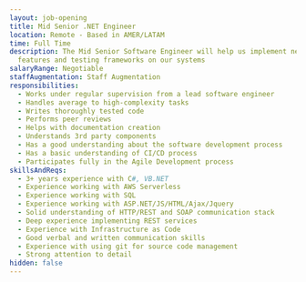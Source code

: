 ```yaml
---
layout: job-opening
title: Mid Senior .NET Engineer
location: Remote - Based in AMER/LATAM
time: Full Time
description: The Mid Senior Software Engineer will help us implement new
  features and testing frameworks on our systems
salaryRange: Negotiable
staffAugmentation: Staff Augmentation
responsibilities:
  - Works under regular supervision from a lead software engineer
  - Handles average to high-complexity tasks
  - Writes thoroughly tested code
  - Performs peer reviews
  - Helps with documentation creation
  - Understands 3rd party components
  - Has a good understanding about the software development process
  - Has a basic understanding of CI/CD process
  - Participates fully in the Agile Development process
skillsAndReqs:
  - 3+ years experience with C#, VB.NET
  - Experience working with AWS Serverless
  - Experience working with SQL
  - Experience working with ASP.NET/JS/HTML/Ajax/Jquery
  - Solid understanding of HTTP/REST and SOAP communication stack
  - Deep experience implementing REST services
  - Experience with Infrastructure as Code
  - Good verbal and written communication skills
  - Experience with using git for source code management
  - Strong attention to detail
hidden: false
---
```

